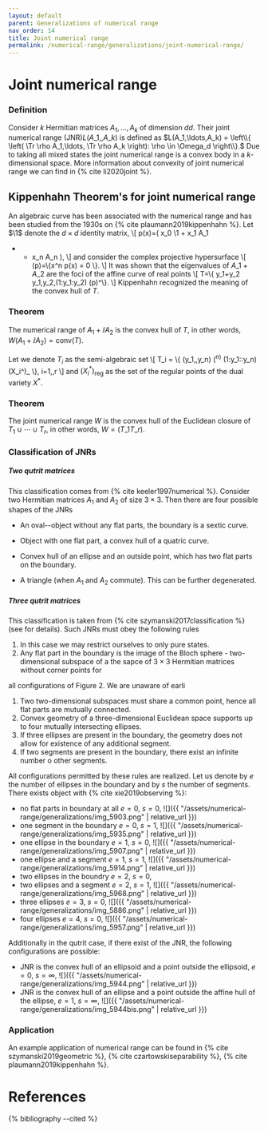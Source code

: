 ```yaml
---
layout: default
parent: Generalizations of numerical range
nav_order: 14
title: Joint numerical range
permalink: /numerical-range/generalizations/joint-numerical-range/
---
```

# Joint numerical range

### Definition

Consider $k$ Hermitian matrices $A_1,\ldots,A_k$ of dimension $d d$.
Their joint numerical range (JNR)$L(A\_1,,A\_k)$ is defined as
$L(A_1,\ldots,A_k) = \left\\{ \left( \Tr \rho A_1,\ldots, \Tr \rho A_k
\right): \rho \in \Omega_d \right\\}.$ Due to taking all mixed states
the joint numerical range is a convex body in a $k$-dimensional space.
More information about convexity of joint numerical range we can find in
{% cite li2020joint %}.

## Kippenhahn Theorem's for joint numerical range

An algebraic curve has been associated with the numerical range and has
been studied from the 1930s on {% cite plaumann2019kippenhahn %}. Let $\1$
denote the $d\times d$ identity matrix, \\\[ p(x)=( x\_0 \\1 + x\_1 A\_1
+ + x\_n A\_n ), \\\] and consider the complex projective hypersurface
\\\[ (p)=\\{x^n p(x) = 0 \\}. \\\] It was shown that the eigenvalues of
$A\_1+ A\_2$ are the foci of the affine curve of real points \\\[ T=\\{
y\_1+y\_2 y\_1,y\_2,(1:y\_1:y\_2) (p)^\\}. \\\] Kippenhahn recognized
the meaning of the convex hull of $T$.

### Theorem

The numerical range of $A_1+\ii A_2$ is the convex hull of $T$, in other
words, $W(A_1+\ii A_2)=\text{conv}(T)$.

Let we denote $T_i$ as the semi-algebraic set \\\[ T\_i = \\{
(y\_1,,y\_n) (<sup>n)</sup> (1:y\_1::y\_n)(X\_i^)\_ \\},  i=1,,r \\\]
and $(X^{*}_i)_{\text{reg}}$ as the set of the regular points of the
dual variety $X^*$.

### Theorem

The joint numerical range $W$ is the convex hull of the Euclidean
closure of $T_1\cup\cdots\cup T_r$, in other words, $W = (T\_1T\_r)$.

### Classification of JNRs

##### Two qutrit matrices

This classification comes from {% cite keeler1997numerical %}. Consider
two Hermitian matrices $A_1$ and $A_2$ of size $3 \times 3$. Then there
are four possible shapes of the JNRs

  - An oval--object without any flat parts, the boundary is a sextic
    curve.

  - Object with one flat part, a convex hull of a quatric curve.

  - Convex hull of an ellipse and an outside point, which has two flat
    parts on the boundary.

  - A triangle (when $A_1$ and $A_2$ commute). This can be further
    degenerated.

##### Three qutrit matrices

This classification is taken from {% cite szymanski2017classification %}
(see for details). Such JNRs must obey the following rules

1.  In this case we may restrict ourselves to only pure states.
2.  Any flat part in the boundary is the image of the Bloch sphere -
    two-dimensional subspace of a the sapce of $3 \times 3$ Hermitian
    matrices without corner points for

all configurations of Figure 2. We are unaware of earli

1.  Two two-dimensional subspaces must share a common point, hence all
    flat parts are mutually connected.
2.  Convex geometry of a three-dimensional Euclidean space supports up
    to four mutually intersecting ellipses.
3.  If three ellipses are present in the boundary, the geometry does not
    allow for existence of any additional segment.
4.  If two segments are present in the boundary, there exist an infinite
    number o other segments.

All configurations permitted by these rules are realized. Let us denote
by $e$ the number of ellipses in the boundary and by $s$ the number of
segments. There exists object with {% cite xie2019observing %}:

  - no flat parts in boundary at all $e=0$, $s=0$,
    ![]({{ "/assets/numerical-range/generalizations/img_5903.png" | relative_url }})
  - one segment in the boundary $e=0$, $s=1$,
    ![]({{ "/assets/numerical-range/generalizations/img_5935.png" | relative_url }})
  - one ellipse in the boundary $e=1$, $s=0$,
    ![]({{ "/assets/numerical-range/generalizations/img_5907.png" | relative_url }})
  - one ellipse and a segment $e=1$, $s=1$,
    ![]({{ "/assets/numerical-range/generalizations/img_5914.png" | relative_url }})
  - two ellipses in the boundry $e=2$, $s=0$,
  - two ellipses and a segment $e=2$, $s=1$,
    ![]({{ "/assets/numerical-range/generalizations/img_5968.png" | relative_url }})
  - three ellipses $e=3$, $s=0$,
    ![]({{ "/assets/numerical-range/generalizations/img_5886.png" | relative_url }})
  - four ellipses $e=4$, $s=0$,
    ![]({{ "/assets/numerical-range/generalizations/img_5957.png" | relative_url }})

Additionally in the qutrit case, if there exist of the JNR, the
following configurations are possible:

  - JNR is the convex hull of an ellipsoid and a point outside the
    ellipsoid, $e=0$, $s=\infty$,
    ![]({{ "/assets/numerical-range/generalizations/img_5944.png" | relative_url }})
  - JNR is the convex hull of an ellipse and a point outside the affine
    hull of the ellipse, $e=1$, $s=\infty$,
    ![]({{ "/assets/numerical-range/generalizations/img_5944bis.png" | relative_url }})

### Application

An example application of numerical range can be found in
{% cite szymanski2019geometric %}, {% cite czartowskiseparability %},
{% cite plaumann2019kippenhahn %}.

# References

{% bibliography --cited %}
